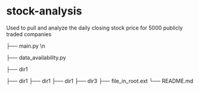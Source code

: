 # stock-analysis
Used to pull and analyze the daily closing stock price for 5000 publicly traded companies

├── main.py \n

├── data_availability.py

├── dir1

├── dir1
├── dir1
├── dir1
├── dir3
├── file_in_root.ext
└── README.md
